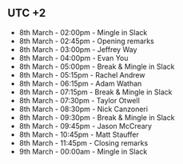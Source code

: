 ## UTC +2

- 8th March - 02:00pm - Mingle in Slack
- 8th March - 02:45pm - Opening remarks
- 8th March - 03:00pm - Jeffrey Way
- 8th March - 04:00pm - Evan You
- 8th March - 05:00pm - Break & Mingle in Slack
- 8th March - 05:15pm - Rachel Andrew
- 8th March - 06:15pm - Adam Wathan
- 8th March - 07:15pm - Break & Mingle in Slack
- 8th March - 07:30pm - Taylor Otwell
- 8th March - 08:30pm - Nick Canzoneri
- 8th March - 09:30pm - Break & Mingle in Slack
- 8th March - 09:45pm - Jason McCreary
- 8th March - 10:45pm - Matt Stauffer
- 8th March - 11:45pm - Closing remarks
- 9th March - 00:00am - Mingle in Slack
